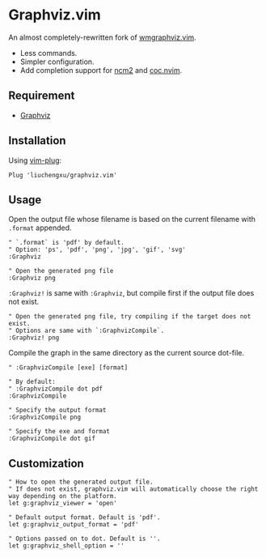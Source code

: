 # Graphviz.vim

An almost completely-rewritten fork of [wmgraphviz.vim](https://github.com/wannesm/wmgraphviz.vim).

- Less commands.
- Simpler configuration.
- Add completion support for [ncm2](https://github.com/ncm2/ncm2) and [coc.nvim](https://github.com/neoclide/coc.nvim).

## Requirement

- [Graphviz](http://www.graphviz.org/)

## Installation

Using [vim-plug](https://github.com/junegunn/vim-plug):

```vim
Plug 'liuchengxu/graphviz.vim'
```

## Usage

Open the output file whose filename is based on the current filename with `.format` appended.

```vim
" `.format` is 'pdf' by default.
" Option: 'ps', 'pdf', 'png', 'jpg', 'gif', 'svg'
:Graphviz

" Open the generated png file
:Graphviz png
```

`:Graphviz!` is same with `:Graphviz`, but compile first if the output file does not exist.

```vim
" Open the generated png file, try compiling if the target does not exist.
" Options are same with `:GraphvizCompile`.
:Graphviz! png
```

Compile the graph in the same directory as the current source dot-file.

```vim
" :GraphvizCompile [exe] [format]

" By default:
" :GraphvizCompile dot pdf
:GraphvizCompile

" Specify the output format
:GraphvizCompile png

" Specify the exe and format
:GraphvizCompile dot gif
```

## Customization

```vim
" How to open the generated output file.
" If does not exist, graphviz.vim will automatically choose the right way depending on the platform.
let g:graphviz_viewer = 'open'

" Default output format. Default is 'pdf'.
let g:graphviz_output_format = 'pdf'

" Options passed on to dot. Default is ''.
let g:graphviz_shell_option = ''
```
